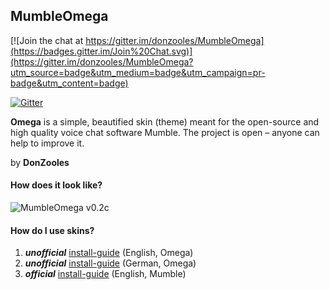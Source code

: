 ## MumbleOmega

[![Join the chat at https://gitter.im/donzooles/MumbleOmega](https://badges.gitter.im/Join%20Chat.svg)](https://gitter.im/donzooles/MumbleOmega?utm_source=badge&utm_medium=badge&utm_campaign=pr-badge&utm_content=badge)

[![Gitter](https://badges.gitter.im/Join%20Chat.svg)](https://gitter.im/DonZooles/project-omega?utm_source=badge&utm_medium=badge&utm_campaign=pr-badge&utm_content=badge)

**Omega** is a simple, beautified skin (theme) meant for the open-source and high quality voice chat software Mumble. The project is open – anyone can help to improve it.

by <b>DonZooles</b> <br>

#### How does it look like?
![MumbleOmega v0.2c](http://wiki.mumble.info/images/c/c5/Project-omega-v0.2b.png)

#### How do I use skins?
1. **_unofficial_** <a href="https://github.com/donzooles/project-omega/wiki/installation#english">install-guide</a> (English, Omega)
2. **_unofficial_** <a href="https://github.com/donzooles/project-omega/wiki/installation#deutsch">install-guide</a> (German, Omega)
3. **_official_** [install-guide](http://wiki.mumble.info/wiki/Skins#Installing_a_Skin) (English, Mumble)

